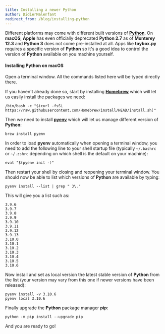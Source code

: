 ```yaml
---
title: Installing a newer Python
author: DidierMalenfant
redirect_from: /blog/installing-python
---
```

Different platforms may come with different built versions of [**Python**](https://python.org). On **macOS**, **Apple** has even officially deprecated **Python 2.7** as of **Monterey 12.3** and **Python 3** does not come pre-installed at all. Apps like **toybox.py** requires a specific version of **Python** so it's a good idea to control the version of **Python** available on you machine yourself.

#### Installing Python on macOS

Open a terminal window. All the commands listed here will be typed directly there.

If you haven't already done so, start by installing [**Homebrew**](https://brew.sh) which will let us easily install the packages we need:

```console
/bin/bash -c "$(curl -fsSL https://raw.githubusercontent.com/Homebrew/install/HEAD/install.sh)"
```

Then we need to install [**pyenv**](https://github.com/pyenv/pyenv) which will let us manage different version of **Python**:

```console
brew install pyenv
```

In order to load **pyenv** automatically when opening a terminal window, you need to add the following line to your shell startup file (typically `~/.bashrc` or `~/.zshrc` depending on which shell is the default on your machine):

```console
eval "$(pyenv init -)"
```

Then restart your shell by closing and reopening your terminal window. You should now be able to list which versions of **Python** are available by typing:

```console
pyenv install --list | grep " 3\."   
```

This will give you a list such as:

```console
3.9.6
3.9.7
3.9.8
3.9.9
3.9.10
3.9.11
3.9.12
3.9.13
3.10.0
3.10.1
3.10.2
3.10.3
3.10.4
3.10.5
3.10.6
```

Now install and set as local version the latest stable version of **Python** from the list (your version may vary from this one if newer versions have been released):

```console
pyenv install -v 3.10.6
pyenv local 3.10.6
```

Finally upgrade the **Python** package manager **pip**:

```console
python -m pip install --upgrade pip
```

And you are ready to go!

